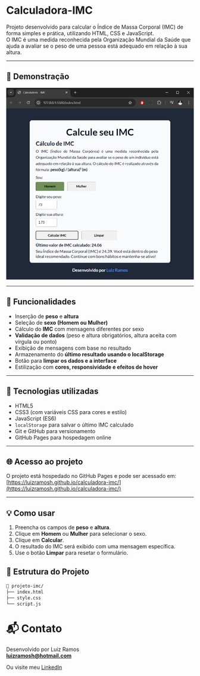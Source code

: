 # Calculadora-IMC

Projeto desenvolvido para calcular o Índice de Massa Corporal (IMC) de forma simples e prática, utilizando HTML, CSS e JavaScript.  
O IMC é uma medida reconhecida pela Organização Mundial da Saúde que ajuda a avaliar se o peso de uma pessoa está adequado em relação à sua altura.

---

## 📸 Demonstração

![Screenshot da calculadora](image/calculadora-imc.png)

---

## 🚀 Funcionalidades

- Inserção de **peso** e **altura**
- Seleção de **sexo (Homem ou Mulher)**
- Cálculo do **IMC** com mensagens diferentes por sexo
- **Validação de dados** (peso e altura obrigatórios, altura aceita com vírgula ou ponto)
- Exibição de mensagens com base no resultado
- Armazenamento do **último resultado usando o localStorage**
- Botão para **limpar os dados e a interface**
- Estilização com **cores, responsividade e efeitos de hover**

---

## 🧪 Tecnologias utilizadas

- HTML5  
- CSS3 (com variáveis CSS para cores e estilo)  
- JavaScript (ES6)  
- `localStorage` para salvar o último IMC calculado  
- Git e GitHub para versionamento  
- GitHub Pages para hospedagem online  

---

## 🌐 Acesso ao projeto

O projeto está hospedado no GitHub Pages e pode ser acessado em:  
[https://luizramosh.github.io/calculadora-imc/](https://luizramosh.github.io/calculadora-imc/)

---

## 💡 Como usar

1. Preencha os campos de **peso** e **altura**.
2. Clique em **Homem** ou **Mulher** para selecionar o sexo.
3. Clique em **Calcular**.
4. O resultado do IMC será exibido com uma mensagem específica.
5. Use o botão **Limpar** para resetar o formulário.

## 📁 Estrutura do Projeto

```
📁 projeto-imc/
├── index.html
├── style.css
└── script.js
```
# 📬 Contato

Desenvolvido por Luiz Ramos  
**luizramosh@hotmail.com**

Ou visite meu [LinkedIn](https://linkedin.com/in/luizramosh)
